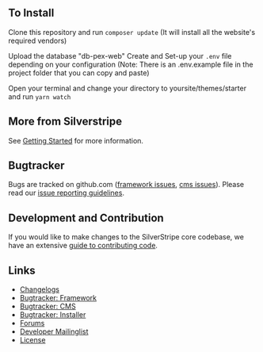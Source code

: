 ## To Install ##

Clone this repository and run `composer update` (It will install all the website's required vendors)

Upload the database "db-pex-web"
Create and Set-up your `.env` file depending on your configuration (Note: There is an .env.example file in the project folder that you can copy and paste)

Open your terminal and change your directory to yoursite/themes/starter and run `yarn watch`

## More from Silverstripe ##

See [Getting Started](https://docs.silverstripe.org/en/4/getting_started/) for more information.

## Bugtracker ##

Bugs are tracked on github.com ([framework issues](https://github.com/silverstripe/silverstripe-framework/issues),
[cms issues](https://github.com/silverstripe/silverstripe-cms/issues)).
Please read our [issue reporting guidelines](https://docs.silverstripe.org/en/4/contributing/issues_and_bugs/).

## Development and Contribution ##

If you would like to make changes to the SilverStripe core codebase, we have an extensive [guide to contributing code](https://docs.silverstripe.org/en/4/contributing/code/).

## Links ##

* [Changelogs](https://docs.silverstripe.org/en/4/changelogs/)
* [Bugtracker: Framework](https://github.com/silverstripe/silverstripe-framework/issues)
* [Bugtracker: CMS](https://github.com/silverstripe/silverstripe-cms/issues)
* [Bugtracker: Installer](https://github.com/silverstripe/silverstripe-installer/issues)
* [Forums](http://silverstripe.org/forums)
* [Developer Mailinglist](https://groups.google.com/forum/#!forum/silverstripe-dev)
* [License](./LICENSE)
